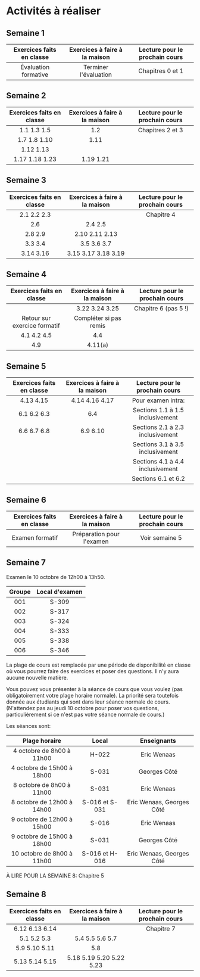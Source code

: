 # Activités à réaliser

## Semaine 1
| Exercices faits en classe     | Exercices à faire à la maison | Lecture pour le prochain cours |
|:-----------------------------:|:-----------------------------:|:------------------------------:|
| Évaluation formative          | Terminer l'évaluation         | Chapitres 0 et 1               |


## Semaine 2
| Exercices faits en classe     | Exercices à faire à la maison | Lecture pour le prochain cours |
|:-----------------------------:|:-----------------------------:|:------------------------------:|
| 1.1 1.3 1.5                   | 1.2                           | Chapitres 2 et 3               |
| 1.7 1.8 1.10                  | 1.11                          |                                |
| 1.12 1.13     	              |                               |                                |
| 1.17 1.18 1.23                | 1.19 1.21                     |                                |

## Semaine 3
| Exercices faits en classe     | Exercices à faire à la maison | Lecture pour le prochain cours |
|:-----------------------------:|:-----------------------------:|:------------------------------:|
| 2.1 2.2 2.3                   |                               | Chapitre 4                     |
| 2.6                           | 2.4 2.5                       |                                |
| 2.8 2.9     	                | 2.10 2.11 2.13                |                                |
| 3.3 3.4                       | 3.5 3.6 3.7                   |                                |
| 3.14 3.16                     | 3.15 3.17 3.18 3.19           |                                |

## Semaine 4
| Exercices faits en classe     | Exercices à faire à la maison | Lecture pour le prochain cours |
|:-----------------------------:|:-----------------------------:|:------------------------------:|
|                               | 3.22 3.24 3.25                | Chapitre 6 (pas 5 !)           |
| Retour sur exercice formatif  | Compléter si pas remis        |                                |
| 4.1 4.2 4.5                   | 4.4                           |                                |
| 4.9                           | 4.11(a)                       |                                |

## Semaine 5
| Exercices faits en classe     | Exercices à faire à la maison | Lecture pour le prochain cours   |
|:-----------------------------:|:-----------------------------:|:--------------------------------:|
| 4.13 4.15                     | 4.14 4.16 4.17                | Pour examen intra:               |
| 6.1 6.2 6.3                   | 6.4                           | Sections 1.1 à 1.5 inclusivement |
| 6.6 6.7 6.8                   | 6.9 6.10                      | Sections 2.1 à 2.3 inclusivement |
|                               |                               | Sections 3.1 à 3.5 inclusivement |
|                               |                               | Sections 4.1 à 4.4 inclusivement |
|                               |                               | Sections 6.1 et 6.2              |

## Semaine 6
| Exercices faits en classe     | Exercices à faire à la maison | Lecture pour le prochain cours   |
|:-----------------------------:|:-----------------------------:|:--------------------------------:|
| Examen formatif               | Préparation pour l'examen     | Voir semaine 5                   |

## Semaine 7
Examen le 10 octobre de 12h00 à 13h50.

| Groupe            | Local d'examen  |
|:-----------------:|:---------------:|
| 001               | S-309           |
| 002               | S-317           |
| 003               | S-324           |
| 004               | S-333           |
| 005               | S-338           |
| 006               | S-346           |


La plage de cours est remplacée par une période de disponibilité en classe où vous pourrez faire des exercices 
et poser des questions. Il n'y aura aucune nouvelle matière.

Vous pouvez vous présenter à la séance de cours que vous voulez (pas obligatoirement votre plage horaire normale).
La priorité sera toutefois donnée aux étudiants qui sont dans leur séance normale de cours.
(N'attendez pas au jeudi 10 octobre pour poser vos questions, particulièrement si ce n'est pas votre séance normale
de cours.)

Les séances sont:

| Plage horaire               | Local           | Enseignants               |
|:---------------------------:|:---------------:|:-------------------------:|
| 4 octobre de 8h00 à 11h00   | H-022           | Eric Wenaas               |
| 4 octobre de 15h00 à 18h00  | S-031           | Georges Côté              |
| 8 octobre de 8h00 à 11h00   | S-031           | Eric Wenaas               |
| 8 octobre de 12h00 à 14h00  | S-016 et S-031  | Eric Wenaas, Georges Côté |
| 9 octobre de 12h00 à 15h00  | S-016           | Eric Wenaas               |
| 9 octobre de 15h00 à 18h00  | S-031           | Georges Côté              |
| 10 octobre de 8h00 à 11h00  | S-016 et H-016  | Eric Wenaas, Georges Côté |

À LIRE POUR LA SEMAINE 8: Chapitre 5

## Semaine 8
| Exercices faits en classe     | Exercices à faire à la maison | Lecture pour le prochain cours   |
|:-----------------------------:|:-----------------------------:|:--------------------------------:|
| 6.12 6.13 6.14                |                               | Chapitre 7                       |
| 5.1 5.2 5.3                   | 5.4 5.5 5.6 5.7               |                                  |
| 5.9 5.10 5.11                 | 5.8                           |                                  |
| 5.13 5.14 5.15                | 5.18 5.19 5.20 5.22 5.23      |                                  |
